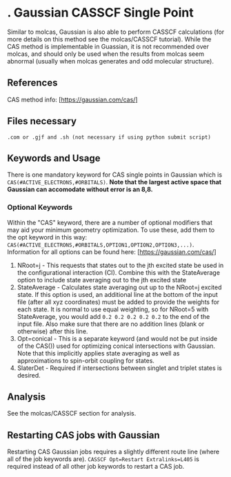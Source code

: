 # . Gaussian CASSCF Single Point
Similar to molcas, Gaussian is also able to perform CASSCF calculations (for more details on this method see the molcas/CASSCF tutorial). While the CAS method is implementable in Guassian, it is not recommended over molcas, and should only be used when the results from molcas seem abnormal (usually when molcas generates and odd molecular structure). 
## References
CAS method info: [https://gaussian.com/cas/]

## Files necessary
```.com or .gjf and .sh (not necessary if using python submit script)```

## Keywords and Usage
There is one mandatory keyword for CAS single points in Gaussian which is ```CAS(#ACTIVE_ELECTRONS,#ORBITALS)```. **Note that the largest active space that Gaussian can accomodate without error is an 8,8.**

### Optional Keywords
Within the "CAS" keyword, there are a number of optional modifiers that may aid your minimum geometry optimization. To use these, add them to the opt keyword in this way: ```CAS(#ACTIVE_ELECTRONS,#ORBITALS,OPTION1,OPTION2,OPTION3,...)```. Information for all options can be found here: [https://gaussian.com/cas/]
1. NRoot=j - This requests that states out to the jth excited state be used in the configurational interaction (CI). Combine this with the StateAverage option to include state averaging out to the jth excited state
2. StateAverage - Calculates state averaging out up to the NRoot=j excited state. If this option is used, an additional line at the bottom of the input file (after all xyz coordinates) must be added to provide the weights for each state. It is normal to use equal weighting, so for NRoot=5 with StateAverage, you would add ```0.2 0.2 0.2 0.2 0.2``` to the end of the input file. Also make sure that there are no addition lines (blank or otherwise) after this line.
3. Opt=conical - This is a separate keyword (and would not be put inside of the CAS()) used for optimizing conical intersections with Gaussian. Note that this implicitly applies state averaging as well as approximations to spin-orbit coupling for states.
4. SlaterDet - Required if intersections between singlet and triplet states is desired.

## Analysis
See the molcas/CASSCF section for analysis.

## Restarting CAS jobs with Gaussian
Restarting CAS Gaussian jobs requires a slightly different route line (where all of the job keywords are). ```CASSCF Opt=Restart Extralinks=L405``` is required instead of all other job keywords to restart a CAS job.
